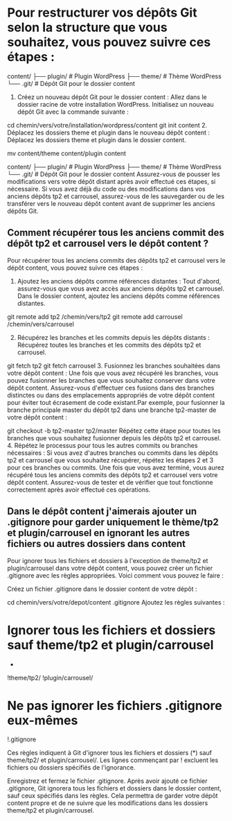 # Pour restructurer vos dépôts Git selon la structure que vous souhaitez, vous pouvez suivre ces étapes :

content/
├── plugin/         # Plugin WordPress
├── theme/          # Thème WordPress
└── .git/           # Dépôt Git pour le dossier content


1. Créez un nouveau dépôt Git pour le dossier content :
Allez dans le dossier racine de votre installation WordPress.
Initialisez un nouveau dépôt Git avec la commande suivante :

cd chemin/vers/votre/installation/wordpress/content
git init content
2. Déplacez les dossiers theme et plugin dans le nouveau dépôt content :
Déplacez les dossiers theme et plugin dans le dossier content.

mv content/theme content/plugin content

content/
├── plugin/         # Plugin WordPress
├── theme/          # Thème WordPress
└── .git/           # Dépôt Git pour le dossier content
Assurez-vous de pousser les modifications vers votre dépôt distant après avoir effectué ces étapes, si nécessaire. Si vous avez déjà du code ou des modifications dans vos anciens dépôts tp2 et carrousel, assurez-vous de les sauvegarder ou de les transférer vers le nouveau dépôt content avant de supprimer les anciens dépôts Git.

## Comment récupérer tous les anciens commit des dépôt tp2 et carrousel vers le dépôt content ?

Pour récupérer tous les anciens commits des dépôts tp2 et carrousel vers le dépôt content, vous pouvez suivre ces étapes :

1. Ajoutez les anciens dépôts comme références distantes :
Tout d'abord, assurez-vous que vous avez accès aux anciens dépôts tp2 et carrousel.
Dans le dossier content, ajoutez les anciens dépôts comme références distantes.

git remote add tp2 /chemin/vers/tp2
git remote add carrousel /chemin/vers/carrousel

2. Récupérez les branches et les commits depuis les dépôts distants :
Récupérez toutes les branches et les commits des dépôts tp2 et carrousel.

git fetch tp2
git fetch carrousel
3. Fusionnez les branches souhaitées dans votre dépôt content :
Une fois que vous avez récupéré les branches, vous pouvez fusionner les branches que vous souhaitez conserver dans votre dépôt content. Assurez-vous d'effectuer ces fusions dans des branches distinctes ou dans des emplacements appropriés de votre dépôt content pour éviter tout écrasement de code existant.Par exemple, pour fusionner la branche principale master du dépôt tp2 dans une branche tp2-master de votre dépôt content :

git checkout -b tp2-master tp2/master
Répétez cette étape pour toutes les branches que vous souhaitez fusionner depuis les dépôts tp2 et carrousel.
4. Répétez le processus pour tous les autres commits ou branches nécessaires :
Si vous avez d'autres branches ou commits dans les dépôts tp2 et carrousel que vous souhaitez récupérer, répétez les étapes 2 et 3 pour ces branches ou commits.
Une fois que vous avez terminé, vous aurez récupéré tous les anciens commits des dépôts tp2 et carrousel vers votre dépôt content. Assurez-vous de tester et de vérifier que tout fonctionne correctement après avoir effectué ces opérations.


## Dans le dépôt content  j'aimerais ajouter un .gitignore pour garder uniquement  le thème/tp2 et plugin/carrousel en ignorant les autres fichiers ou autres dossiers dans  content

Pour ignorer tous les fichiers et dossiers à l'exception de theme/tp2 et plugin/carrousel dans votre dépôt content, vous pouvez créer un fichier .gitignore avec les règles appropriées. Voici comment vous pouvez le faire :

Créez un fichier .gitignore dans le dossier content de votre dépôt :

cd chemin/vers/votre/depot/content
.gitignore
Ajoutez les règles suivantes :

# Ignorer tous les fichiers et dossiers sauf theme/tp2 et plugin/carrousel
*
!theme/tp2/
!plugin/carrousel/
# Ne pas ignorer les fichiers .gitignore eux-mêmes
!.gitignore

Ces règles indiquent à Git d'ignorer tous les fichiers et dossiers (*) sauf theme/tp2/ et plugin/carrousel/. Les lignes commençant par ! excluent les fichiers ou dossiers spécifiés de l'ignorance.

Enregistrez et fermez le fichier .gitignore.
Après avoir ajouté ce fichier .gitignore, Git ignorera tous les fichiers et dossiers dans le dossier content, sauf ceux spécifiés dans les règles. Cela permettra de garder votre dépôt content propre et de ne suivre que les modifications dans les dossiers theme/tp2 et plugin/carrousel.